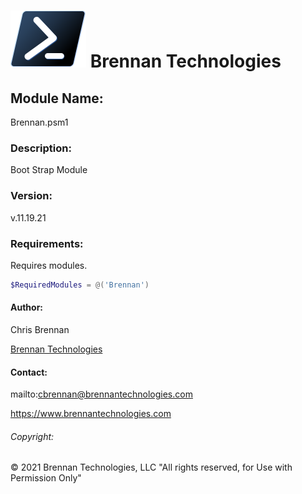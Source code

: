 # ![](Docs/ps_black_64.svg) Brennan Technologies #

## Module Name: ##
Brennan.psm1

### Description: ###
Boot Strap Module

### Version: ###
v.11.19.21

### Requirements: ###
Requires modules.

```powershell
$RequiredModules = @('Brennan')
```

#### Author: ####
Chris Brennan

[Brennan Technologies](https://www.brennantechnologies.com)

#### Contact: ####


mailto:cbrennan@brennantechnologies.com

https://www.brennantechnologies.com

###### Copyright: ######
&copy; 2021 Brennan Technologies, LLC "All rights reserved, for Use with Permission Only"
	

	
	
